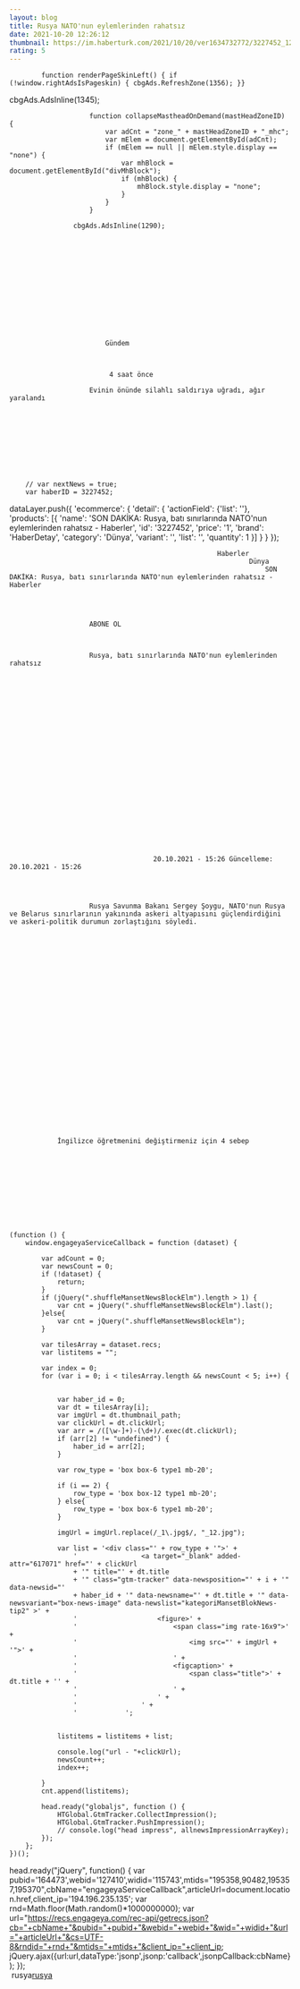 ```yaml
--- 
layout: blog
title: Rusya NATO'nun eylemlerinden rahatsız
date: 2021-10-20 12:26:12
thumbnail: https://im.haberturk.com/2021/10/20/ver1634732772/3227452_1200x627.jpg
rating: 5
---
```


            function renderPageSkinLeft() { if (!window.rightAdsIsPageskin) { cbgAds.RefreshZone(1356); }}
cbgAds.AdsInline(1345);
    
        
            
                                    
                        function collapseMastheadOnDemand(mastHeadZoneID) {
                            var adCnt = "zone_" + mastHeadZoneID + "_mhc";
                            var mElem = document.getElementById(adCnt);
                            if (mElem == null || mElem.style.display == "none") {
                                var mhBlock = document.getElementById("divMhBlock");
                                if (mhBlock) {
                                    mhBlock.style.display = "none";
                                }
                            }
                        }
                    
                    cbgAds.AdsInline(1290);            
        

        
	
        
            
                
                    
                        
                    
                    
                        
                        
                        
                            Gündem                        
                        
                            

                             4 saat önce                            
                        
                        Evinin önünde silahlı saldırıya uğradı, ağır yaralandı
                    
                
            

        
	


    
        
        // var nextNews = true;
        var haberID = 3227452;

    

dataLayer.push({
  'ecommerce': {
    'detail': {
     'actionField': {'list': ''},
      'products': [{
        'name': 'SON DAKİKA: Rusya, batı sınırlarında NATO\'nun eylemlerinden rahatsız - Haberler',
        'id': '3227452',
        'price': '1',
        'brand': 'HaberDetay',
        'category': 'Dünya',
        'variant': '',
        'list': '',
        'quantity': 1
       }]
    }
  }
});






	
		
							
					

														Haberler
																Dünya
																	SON DAKİKA: Rusya, batı sınırlarında NATO'nun eylemlerinden rahatsız - Haberler
																				


					
						ABONE OL
						
					
				
						Rusya, batı sınırlarında NATO'nun eylemlerinden rahatsız
			
            
                
                    
                        
                        
                        
                        
                        
                        
                        
						                            
                                
                                    
									                                
                                

                                
                            
						
                    
                

                
					                    20.10.2021 - 15:26 Güncelleme: 20.10.2021 - 15:26
                
            


						Rusya Savunma Bakanı Sergey Şoygu, NATO'nun Rusya ve Belarus sınırlarının yakınında askeri altyapısını güçlendirdiğini ve askeri-politik durumun zorlaştığını söyledi.


		

					
									
				
									
								
		
	





	
		
						
									
						
		    
        
            
        
        
            
                İngilizce öğretmenini değiştirmeniz için 4 sebep
            
        
    
    


    




    (function () {
        window.engageyaServiceCallback = function (dataset) {

            var adCount = 0;
            var newsCount = 0;
            if (!dataset) {
                return;
            }
            if (jQuery(".shuffleMansetNewsBlockElm").length > 1) {
                var cnt = jQuery(".shuffleMansetNewsBlockElm").last();
            }else{
                var cnt = jQuery(".shuffleMansetNewsBlockElm");
            }

            var tilesArray = dataset.recs;
            var listitems = "";

            var index = 0;
            for (var i = 0; i < tilesArray.length && newsCount < 5; i++) {


                var haber_id = 0;
                var dt = tilesArray[i];
                var imgUrl = dt.thumbnail_path;
                var clickUrl = dt.clickUrl;
                var arr = /([\w-]+)-(\d+)/.exec(dt.clickUrl);
                if (arr[2] != "undefined") {
                    haber_id = arr[2];
                }

                var row_type = 'box box-6 type1 mb-20';

                if (i == 2) {
                    row_type = 'box box-12 type1 mb-20';
                } else{
                    row_type = 'box box-6 type1 mb-20';
                }

                imgUrl = imgUrl.replace(/_1\.jpg$/, "_12.jpg");

                var list = '<div class="' + row_type + '">' +
                    '                <a target="_blank" added-attr="617071" href="' + clickUrl
                    + '" title="' + dt.title
                    + '" class="gtm-tracker" data-newsposition="' + i + '" data-newsid="'
                    + haber_id + '" data-newsname="' + dt.title + '" data-newsvariant="box-news-image" data-newslist="kategoriMansetBlokNews-tip2" >' +
                    '                    <figure>' +
                    '                        <span class="img rate-16x9">' +
                    '                            <img src="' + imgUrl + '">' +
                    '                        ' +
                    '                        <figcaption>' +
                    '                            <span class="title">' + dt.title + '' +
                    '                        ' +
                    '                    ' +
                    '                ' +
                    '            ';


                listitems = listitems + list;

                console.log("url - "+clickUrl);
                newsCount++;
                index++;

            }
            cnt.append(listitems);

            head.ready("globaljs", function () {
                HTGlobal.GtmTracker.CollectImpression();
                HTGlobal.GtmTracker.PushImpression();
                // console.log("head impress", allnewsImpressionArrayKey);
            });
        };
    })();

head.ready("jQuery", function() {
var pubid='164473',webid='127410',widid='115743',mtids="195358,90482,195357,195370",cbName="engageyaServiceCallback",articleUrl=document.location.href,client_ip='194.196.235.135';
var rnd=Math.floor(Math.random()*1000000000);
var url="https://recs.engageya.com/rec-api/getrecs.json?cb="+cbName+"&pubid="+pubid+"&webid="+webid+"&wid="+widid+"&url="+articleUrl+"&cs=UTF-8&rndid="+rnd+"&mtids="+mtids+"&client_ip="+client_ip;
jQuery.ajax({url:url,dataType:'jsonp',jsonp:'callback',jsonpCallback:cbName});
});
</br>&nbsp;rusya<a href="rusya">rusya</a>